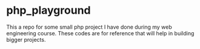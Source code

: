 # php_playground
This a repo for some small php project I have done during my web engineering course. These codes are for reference that will help in building bigger projects.
